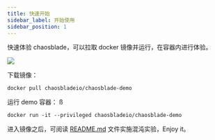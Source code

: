 ```yaml
---
title: 快速开始
sidebar_label: 开始使用
sidebar_position: 1
---
```


快速体验 chaosblade，可以拉取 docker 镜像并运行，在容器内进行体验。

![](/img/doc-image/quick_start.gif)

下载镜像：

```shell
docker pull chaosbladeio/chaosblade-demo
```

运行 demo 容器：
ß
```shell
docker run -it --privileged chaosbladeio/chaosblade-demo
```

进入镜像之后，可阅读 [README.md](https://github.com/chaosblade-io/chaosblade/blob/master/README_CN.md) 文件实施混沌实验，Enjoy it。
